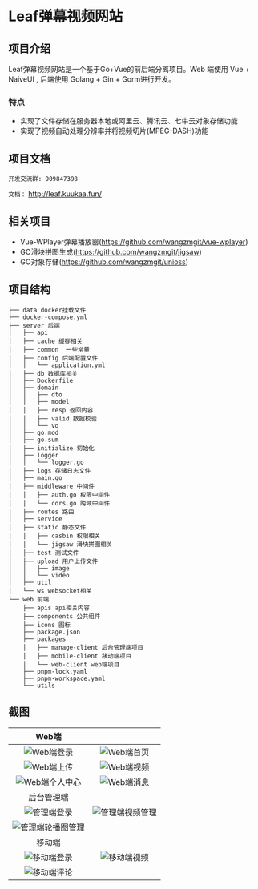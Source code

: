 # Leaf弹幕视频网站

## 项目介绍
Leaf弹幕视频网站是一个基于Go+Vue的前后端分离项目。Web 端使用 Vue + NaiveUI , 后端使用 Golang + Gin + Gorm进行开发。

### 特点
- 实现了文件存储在服务器本地或阿里云、腾讯云、七牛云对象存储功能
- 实现了视频自动处理分辨率并将视频切片(MPEG-DASH)功能


## 项目文档

`开发交流群: 909847398`

`文档：` http://leaf.kuukaa.fun/

## 相关项目

- Vue-WPlayer弹幕播放器(https://github.com/wangzmgit/vue-wplayer)
- GO滑块拼图生成(https://github.com/wangzmgit/jigsaw)
- GO对象存储(https://github.com/wangzmgit/unioss)

## 项目结构
```
├── data docker挂载文件
├── docker-compose.yml
├── server 后端
│   ├── api
│   ├── cache 缓存相关
│   ├── common  一些常量
│   ├── config 后端配置文件
│   │   └── application.yml
│   ├── db 数据库相关
│   ├── Dockerfile
│   ├── domain
│   │   ├── dto
│   │   ├── model
│   │   ├── resp 返回内容
│   │   ├── valid 数据校验
│   │   └── vo
│   ├── go.mod
│   ├── go.sum
│   ├── initialize 初始化
│   ├── logger
│   │   └── logger.go
│   ├── logs 存储日志文件
│   ├── main.go
│   ├── middleware 中间件
│   │   ├── auth.go 权限中间件
│   │   └── cors.go 跨域中间件
│   ├── routes 路由
│   ├── service
│   ├── static 静态文件
│   │   ├── casbin 权限相关
│   │   └── jigsaw 滑块拼图相关
│   ├── test 测试文件
│   ├── upload 用户上传文件
│   │   ├── image
│   │   └── video
│   ├── util
│   └── ws websocket相关
└── web 前端
    ├── apis api相关内容
    ├── components 公共组件
    ├── icons 图标
    ├── package.json
    ├── packages
    │   ├── manage-client 后台管理端项目
    │   ├── mobile-client 移动端项目
    │   └── web-client web端项目
    ├── pnpm-lock.yaml
    ├── pnpm-workspace.yaml
    └── utils 

```

## 截图

|                              Web端                               |                                                             |
| :--------------------------------------------------------------: | :---------------------------------------------------------: |
|       ![Web端登录](https://leaf.kuukaa.fun/web_login.png)        |     ![Web端首页](https://leaf.kuukaa.fun/web_home.png)      |
|       ![Web端上传](https://leaf.kuukaa.fun/web_upload.png)       |     ![Web端视频](https://leaf.kuukaa.fun/web_video.png)     |
|     ![Web端个人中心](https://leaf.kuukaa.fun/web_space.png)      |    ![Web端消息](https://leaf.kuukaa.fun/web_message.png)    |
|                            后台管理端                            |                                                             |
|     ![管理端登录](https://leaf.kuukaa.fun/manage_login.png)      | ![管理端视频管理](https://leaf.kuukaa.fun/manage_video.png) |
| ![管理端轮播图管理](https://leaf.kuukaa.fun/manage_carousel.png) |                                                             |
|                              移动端                              |                                                             |
|     ![移动端登录](https://leaf.kuukaa.fun/mobile_login.jpg)      |   ![移动端视频](https://leaf.kuukaa.fun/mobile_video.jpg)   |
|    ![移动端评论](https://leaf.kuukaa.fun/mobile_comment.jpg)     |                                                             |




